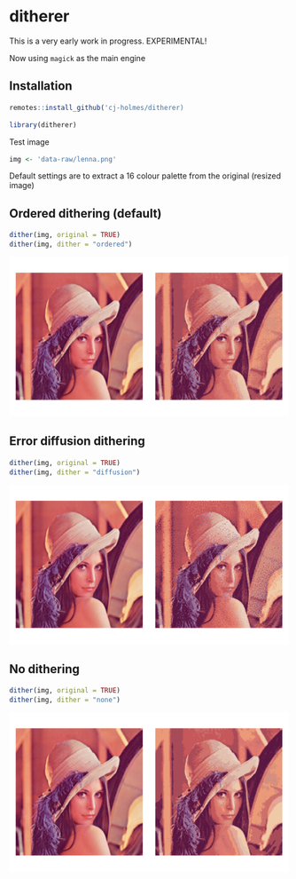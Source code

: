 
<!-- README.md is generated from README.Rmd. Please edit that file -->

# ditherer

This is a very early work in progress. EXPERIMENTAL\!

Now using `magick` as the main engine

## Installation

``` r
remotes::install_github('cj-holmes/ditherer)
```

``` r
library(ditherer)
```

Test image

``` r
img <- 'data-raw/lenna.png'
```

Default settings are to extract a 16 colour palette from the original
(resized image)

## Ordered dithering (default)

``` r
dither(img, original = TRUE)
dither(img, dither = "ordered")
```

<img src="man/figures/README-unnamed-chunk-5-1.png" width="50%" /><img src="man/figures/README-unnamed-chunk-5-2.png" width="50%" />

## Error diffusion dithering

``` r
dither(img, original = TRUE)
dither(img, dither = "diffusion")
```

<img src="man/figures/README-unnamed-chunk-6-1.png" width="50%" /><img src="man/figures/README-unnamed-chunk-6-2.png" width="50%" />

## No dithering

``` r
dither(img, original = TRUE)
dither(img, dither = "none")
```

<img src="man/figures/README-unnamed-chunk-7-1.png" width="50%" /><img src="man/figures/README-unnamed-chunk-7-2.png" width="50%" />
